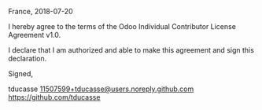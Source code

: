 France, 2018-07-20

I hereby agree to the terms of the Odoo Individual Contributor License
Agreement v1.0.

I declare that I am authorized and able to make this agreement and sign this
declaration.

Signed,

tducasse 11507599+tducasse@users.noreply.github.com https://github.com/tducasse
